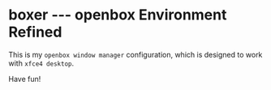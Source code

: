 # boxer --- openbox Environment Refined

This is my `openbox window manager` configuration, which is designed to work with `xfce4 desktop`.

Have fun!

